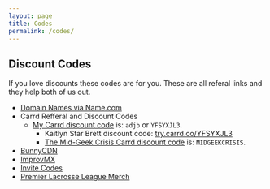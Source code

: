 ```yaml
---
layout: page
title: Codes
permalink: /codes/
---
```

## Discount Codes
If you love discounts these codes are for you. These are all referal links and they help both of us out.

<!--more-->

- [Domain Names via Name.com](https://www.name.com/referral/da845)
- Carrd Refferal and Discount Codes
  * [My Carrd discount code](https://try.carrd.co/adjb) is: `adjb` or `YFSYXJL3`.
    * Kaitlyn Star Brett discount code: [try.carrd.co/YFSYXJL3](https://try.carrd.co/YFSYXJL3)
    * [The Mid-Geek Crisis Carrd discount code](http://try.carrd.co/midgeekcrisis) is: `MIDGEEKCRISIS`.
- [BunnyCDN](https://bunnycdn.com/?ref=wtn001abeo)
- [ImprovMX](https://improvmx.com/?via=adam43)
- [Invite Codes](invt.co/@adjb)
- [Premier Lacrosse League Merch](https://refer.premierlacrosseleague.com/adam4673)
